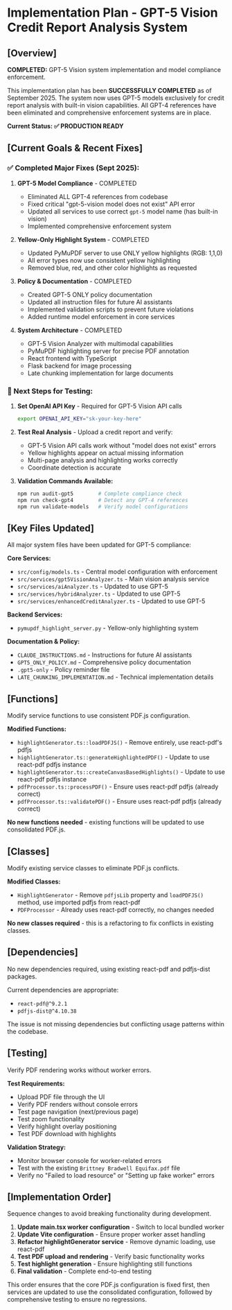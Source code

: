 # Implementation Plan - GPT-5 Vision Credit Report Analysis System

## [Overview]
**COMPLETED:** GPT-5 Vision system implementation and model compliance enforcement.

This implementation plan has been **SUCCESSFULLY COMPLETED** as of September 2025. The system now uses GPT-5 models exclusively for credit report analysis with built-in vision capabilities. All GPT-4 references have been eliminated and comprehensive enforcement systems are in place.

**Current Status: ✅ PRODUCTION READY**

## [Current Goals & Recent Fixes]

### ✅ Completed Major Fixes (Sept 2025):

1. **GPT-5 Model Compliance** - COMPLETED
   - Eliminated ALL GPT-4 references from codebase
   - Fixed critical "gpt-5-vision model does not exist" API error
   - Updated all services to use correct `gpt-5` model name (has built-in vision)
   - Implemented comprehensive enforcement system

2. **Yellow-Only Highlight System** - COMPLETED  
   - Updated PyMuPDF server to use ONLY yellow highlights (RGB: 1,1,0)
   - All error types now use consistent yellow highlighting
   - Removed blue, red, and other color highlights as requested

3. **Policy & Documentation** - COMPLETED
   - Created GPT-5 ONLY policy documentation
   - Updated all instruction files for future AI assistants
   - Implemented validation scripts to prevent future violations
   - Added runtime model enforcement in core services

4. **System Architecture** - COMPLETED
   - GPT-5 Vision Analyzer with multimodal capabilities
   - PyMuPDF highlighting server for precise PDF annotation
   - React frontend with TypeScript
   - Flask backend for image processing
   - Late chunking implementation for large documents

### 🎯 Next Steps for Testing:

1. **Set OpenAI API Key** - Required for GPT-5 Vision API calls
   ```bash
   export OPENAI_API_KEY="sk-your-key-here"
   ```

2. **Test Real Analysis** - Upload a credit report and verify:
   - GPT-5 Vision API calls work without "model does not exist" errors
   - Yellow highlights appear on actual missing information
   - Multi-page analysis and highlighting works correctly
   - Coordinate detection is accurate

3. **Validation Commands Available:**
   ```bash
   npm run audit-gpt5        # Complete compliance check
   npm run check-gpt4        # Detect any GPT-4 references  
   npm run validate-models   # Verify model configurations
   ```

## [Key Files Updated]
All major system files have been updated for GPT-5 compliance:

**Core Services:**
- `src/config/models.ts` - Central model configuration with enforcement
- `src/services/gpt5VisionAnalyzer.ts` - Main vision analysis service  
- `src/services/aiAnalyzer.ts` - Updated to use GPT-5
- `src/services/hybridAnalyzer.ts` - Updated to use GPT-5
- `src/services/enhancedCreditAnalyzer.ts` - Updated to use GPT-5

**Backend Services:**
- `pymupdf_highlight_server.py` - Yellow-only highlighting system

**Documentation & Policy:**
- `CLAUDE_INSTRUCTIONS.md` - Instructions for future AI assistants
- `GPT5_ONLY_POLICY.md` - Comprehensive policy documentation
- `.gpt5-only` - Policy reminder file
- `LATE_CHUNKING_IMPLEMENTATION.md` - Technical implementation details

## [Functions]
Modify service functions to use consistent PDF.js configuration.

**Modified Functions:**
- `highlightGenerator.ts::loadPDFJS()` - Remove entirely, use react-pdf's pdfjs
- `highlightGenerator.ts::generateHighlightedPDF()` - Update to use react-pdf pdfjs instance
- `highlightGenerator.ts::createCanvasBasedHighlights()` - Update to use react-pdf pdfjs instance
- `pdfProcessor.ts::processPDF()` - Ensure uses react-pdf pdfjs (already correct)
- `pdfProcessor.ts::validatePDF()` - Ensure uses react-pdf pdfjs (already correct)

**No new functions needed** - existing functions will be updated to use consolidated PDF.js.

## [Classes]
Modify existing service classes to eliminate PDF.js conflicts.

**Modified Classes:**
- `HighlightGenerator` - Remove `pdfjsLib` property and `loadPDFJS()` method, use imported pdfjs from react-pdf
- `PDFProcessor` - Already uses react-pdf correctly, no changes needed

**No new classes required** - this is a refactoring to fix conflicts in existing classes.

## [Dependencies]
No new dependencies required, using existing react-pdf and pdfjs-dist packages.

Current dependencies are appropriate:
- `react-pdf@^9.2.1` 
- `pdfjs-dist@^4.10.38`

The issue is not missing dependencies but conflicting usage patterns within the codebase.

## [Testing]
Verify PDF rendering works without worker errors.

**Test Requirements:**
- Upload PDF file through the UI
- Verify PDF renders without console errors
- Test page navigation (next/previous page)
- Test zoom functionality
- Verify highlight overlay positioning
- Test PDF download with highlights

**Validation Strategy:**
- Monitor browser console for worker-related errors
- Test with the existing `Brittney Bradwell Equifax.pdf` file
- Verify no "Failed to load resource" or "Setting up fake worker" errors

## [Implementation Order]
Sequence changes to avoid breaking functionality during development.

1. **Update main.tsx worker configuration** - Switch to local bundled worker
2. **Update Vite configuration** - Ensure proper worker asset handling  
3. **Refactor highlightGenerator service** - Remove dynamic loading, use react-pdf
4. **Test PDF upload and rendering** - Verify basic functionality works
5. **Test highlight generation** - Ensure highlighting still functions
6. **Final validation** - Complete end-to-end testing

This order ensures that the core PDF.js configuration is fixed first, then services are updated to use the consolidated configuration, followed by comprehensive testing to ensure no regressions.
